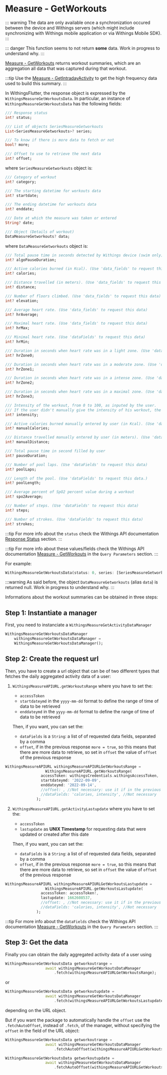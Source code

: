 # Measure - GetWorkouts

::: warning
The data are only available once a synchronization occured between the device and Withings servers (which might include synchronizing with Withings mobile application or via Withings Mobile SDK).
:::

::: danger
This function seems to not return **some** data. Work in progress to understand why.
:::

[Measure - GetWorkouts](https://developer.withings.com/api-reference#operation/measurev2-getworkouts) returns workout summaries, which are an aggregation all data that was captured during that workout.

:::tip
Use the [Measure - GetIntradayActivity](/guide/measure/measurev2getintradayactivity) to get the high frequency data used to build this summary.
:::

In WithingsFlutter, the response object is expressed by the `WithingsMeasureGetWorkoutsData`. In particular, an instance of `WithingsMeasureGetWorkoutsData` has the following fields:

```dart
/// Response status
int? status;

/// List of objects SeriesMeasureGetworkouts
List<SeriesMeasureGetworkouts>? series;

/// To know if there is more data to fetch or not
bool? more;

/// Offset to use to retrieve the next data
int? offset;
```
where `SeriesMeasureGetworkouts` object is:

```dart
/// Category of workout
int? category;

/// The starting datetime for workouts data
int? startdate;

/// The ending datetime for workouts data
int? enddate;

/// Date at which the measure was taken or entered
String? date;

/// Object (Details of workout)
DataMeasureGetworkouts? data;
```

where `DataMeasureGetworkouts` object is:
```dart
/// Total pause time in seconds detected by Withings device (swim only)
int? algoPauseDuration;

/// Active calories burned (in Kcal). (Use 'data_fields' to request this data)
int? calories;

/// Distance travelled (in meters). (Use 'data_fields' to request this data)
int? distance;

/// Number of floors climbed. (Use 'data_fields' to request this data)
int? elevation;

/// Average heart rate. (Use 'data_fields' to request this data)
int? hrAverage;

/// Maximal heart rate. (Use 'data_fields' to request this data)
int? hrMax;

/// Minimal heart rate. (Use 'dataFields' to request this data)
int? hrMin;

/// Duration in seconds when heart rate was in a light zone. (Use 'dataFields' to request this data)
int? hrZone0;

/// Duration in seconds when heart rate was in a moderate zone. (Use 'dataFields' to request this data)
int? hrZone1;

/// Duration in seconds when heart rate was in a intense zone. (Use 'dataFields' to request this data)
int? hrZone2;

/// Duration in seconds when heart rate was in a maximal zone. (Use 'dataFields' to request this data)
int? hrZone3;

/// Intensity of the workout, from 0 to 100, as inputed by the user.
/// If the user didn't manually give the intensity of his workout, the value will be 0.
int? intensity;

/// Active calories burned manually entered by user (in Kcal). (Use 'dataFields' to request this data)
int? manualCalories;

/// Distance travelled manually entered by user (in meters). (Use 'dataFields' to request this data)
int? manualDistance;

/// Total pause time in second filled by user
int? pauseDuration;

/// Number of pool laps. (Use 'dataFields' to request this data)
int? poolLaps;

/// Length of the pool. (Use 'dataFields' to request this data.)
int? poolLength;

/// Average percent of SpO2 percent value during a workout
int? spo2Average;

/// Number of steps. (Use 'dataFields' to request this data)
int? steps;

/// Number of strokes. (Use 'dataFields' to request this data)
int? strokes;
```
:::tip
For more info about the `status` check the Withings API documentation [Response Status](https://developer.withings.com/api-reference#section/Response-status) section.
:::

:::tip
For more info about these values/fields check the Withings API documentation [Measure - GetWorkouts](https://developer.withings.com/api-reference#operation/measurev2-getworkouts) in the `Query Parameters` section.
:::

For example:
```dart
WithingsMeasureGetWorkoutsData(status: 0, series: [SeriesMeasureGetworkouts(category: 2, startdate: 1662739020, enddate: 1662741840, date: 2022-09-09, data: null, ), SeriesMeasureGetworkouts(category: 1, startdate: 1662741900, enddate: 1662742200, date: 2022-09-09, data: null, ), SeriesMeasureGetworkouts(category: 2, startdate: 1662742260, enddate: 1662743760, date: 2022-09-09, data: null, )], more: false, offset: 0, )
```
:::warning
As said before, the object `DataMeasureGetworkouts` (alias `data`) is returned null. Work in progress to understand why.
:::

Informations about the workout summaries can be obtained in three steps:

## Step 1: Instantiate a manager

First, you need to instanciate a `WithingsMeasureGetActivityDataManager`
```dart
WithingsMeasureGetWorkoutsDataManager
    withingsMeasureGetWorkoutsDataManager =
    WithingsMeasureGetWorkoutsDataManager();
```

## Step 2: Create the request url
Then, you have to create a url object that can be of two different types that fetches the daily aggregated activity data of a user:
1. `WithingsMeasureAPIURL.getWorkoutsRange` where you have to set the:
    * `accessToken`
    * `startdateymd` in the `yyyy-mm-dd` format to define the range of time of data to be retrieved
    * `enddateymd` in the `yyyy-mm-dd` format to define the range of time of data to be retrieved

    Then, if you want, you can set the:
    * `dataFields` is a `String`: a list of of requested data fields, separated by a comma
    * `offset`, if in the previous response `more = true`, so this means that there are more data to retrieve, so set in `offset` the value of `offset` of the previous response

```dart
WithingsMeasureAPIURL withingsMeasureAPIURLGetWorkoutsRange =
                  WithingsMeasureAPIURL.getWorkoutsRange(
                accessToken: withingsCredentials.withingsAccessToken,
                startdateymd: '2022-09-09',
                enddateymd: '2022-09-14',
                //offset: , //Not necessary: use it if in the previous response more = true and insert here the value of offset
                //dataFields: 'calories, intensity', //Not necessary
              );
```

2. `WithingsMeasureAPIURL.getActivityLastupdate` where you have to set the:
    * `accessToken`
    * `lastupdate` as **UNIX Timestamp** for requesting data that were updated or created after this date

    Then, if you want, you can set the:
    * `dataFields` is a `String`: a list of of requested data fields, separated by a comma
    * `offset`, if in the previous response `more = true`, so this means that there are more data to retrieve, so set in `offset` the value of `offset` of the previous response

```dart
WithingsMeasureAPIURL withingsMeasureAPIURLGetWorkoutsLastupdate =
                  WithingsMeasureAPIURL.getWorkoutsLastupdate(
                accessToken: accessToken!,
                lastupdate: 1662608537,
                //offset: , //Not necessary: use it if in the previous response more = true and insert here the value of offset
                //dataFields: 'calories, intensity', //Not necessary
              );
```

:::tip
For more info about the `dataFields` check the Withings API documentation [Measure - GetWorkouts](https://developer.withings.com/api-reference#operation/measurev2-getworkouts) in the `Query Parameters` section.
:::

## Step 3: Get the data
Finally you can obtain the daily aggregated activity data of a user using

```dart
WithingsMeasureGetWorkoutsData getworkoutrange =
                  await withingsMeasureGetWorkoutsDataManager
                      .fetch(withingsMeasureAPIURLGetWorkoutsRange);
```
or

```dart
WithingsMeasureGetWorkoutsData getworkoutupdate =
                  await withingsMeasureGetWorkoutsDataManager
                      .fetch(withingsMeasureAPIURLGetWorkoutsLastupdate);   
```
depending on the URL object.

But if you want the package to automatically handle the `offset` use the `.fetchAutoOffset`, instead of `.fetch`, of the manager, without specifying the `offset` in the field of the URL object:

```dart
WithingsMeasureGetWorkoutsData getworkoutrange =
                  await withingsMeasureGetWorkoutsDataManager
                      .fetchAutoOffset(withingsMeasureAPIURLGetWorkoutsRange);
```

```dart
WithingsMeasureGetWorkoutsData getworkoutupdate =
                  await withingsMeasureGetWorkoutsDataManager
                      .fetchAutoOffset(withingsMeasureAPIURLGetWorkoutsLastupdate); 
```